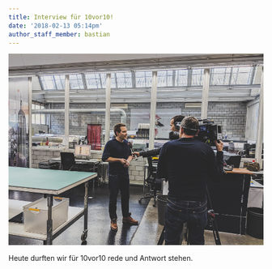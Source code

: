 ```yaml
---
title: Interview für 10vor10!
date: '2018-02-13 05:14pm'
author_staff_member: bastian
---
```

![Lukas im Interview](/images/2018-02-13.jpg)



Heute durften wir für 10vor10 rede und Antwort stehen.

